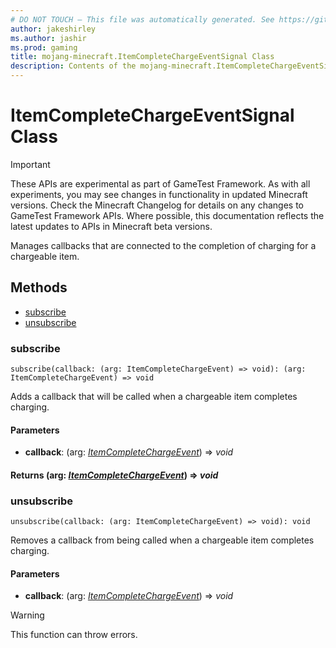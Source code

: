 ```yaml
---
# DO NOT TOUCH — This file was automatically generated. See https://github.com/Mojang/MinecraftScriptingApiDocsGenerator to modify descriptions, examples, etc.
author: jakeshirley
ms.author: jashir
ms.prod: gaming
title: mojang-minecraft.ItemCompleteChargeEventSignal Class
description: Contents of the mojang-minecraft.ItemCompleteChargeEventSignal class.
---
```

# ItemCompleteChargeEventSignal Class
>[!IMPORTANT]
>These APIs are experimental as part of GameTest Framework. As with all experiments, you may see changes in functionality in updated Minecraft versions. Check the Minecraft Changelog for details on any changes to GameTest Framework APIs. Where possible, this documentation reflects the latest updates to APIs in Minecraft beta versions.

Manages callbacks that are connected to the completion of charging for a chargeable item.

## Methods
- [subscribe](#subscribe)
- [unsubscribe](#unsubscribe)
  
### **subscribe**
`
subscribe(callback: (arg: ItemCompleteChargeEvent) => void): (arg: ItemCompleteChargeEvent) => void
`

Adds a callback that will be called when a chargeable item completes charging.
#### **Parameters**
- **callback**: (arg: [*ItemCompleteChargeEvent*](ItemCompleteChargeEvent.md)) => *void*

#### **Returns** (arg: [*ItemCompleteChargeEvent*](ItemCompleteChargeEvent.md)) => *void*
### **unsubscribe**
`
unsubscribe(callback: (arg: ItemCompleteChargeEvent) => void): void
`

Removes a callback from being called when a chargeable item completes charging.
#### **Parameters**
- **callback**: (arg: [*ItemCompleteChargeEvent*](ItemCompleteChargeEvent.md)) => *void*
> [!WARNING]
> This function can throw errors.
